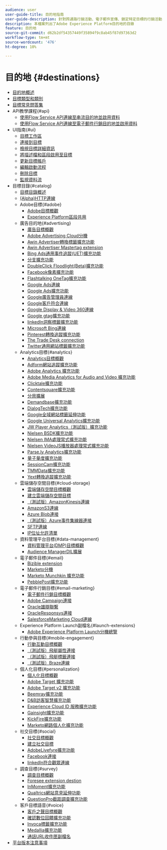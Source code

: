 ```yaml
---
audience: user
user-guide-title: 目的地指南
user-guide-description: 針對跨通路行銷活動、電子郵件宣傳、鎖定特定目標的行銷活動和其他諸多使用案例，啟用已知和未知的資料。
description: 本檔案列出了Adobe Experience Platform目的地的目錄
feature: 目的地
source-git-commit: d62b2df54357449f35894f9c8ab45f87d97363d2
workflow-type: tm+mt
source-wordcount: '476'
ht-degree: 10%

---
```



# 目的地 {#destinations}

* [目的地概述](./home.md)
* [目標類型和類別](./destination-types.md)
* [目標常見問答集](./destinations-faq.md)
* API教學課程{#api}
   * [使用Flow Service API連線至串流目的地並啟用資料](./api/streaming-destinations.md)
   * [使用Flow Service API連線至電子郵件行銷目的地並啟用資料](./api/email-marketing.md)
* UI指南{#ui}
   * [目標工作區](./ui/destinations-workspace.md)
   * [連接到目標](./ui/connect-destination.md)
   * [檢視目標詳細資訊](./ui/destination-details-page.md)
   * [將描述檔和區段啟用至目標](./ui/activate-destinations.md)
   * [更新目標帳戶](./ui/update-accounts.md)
   * [編輯啟動流程](./ui/edit-activation.md)
   * [刪除目標](./ui/delete-destinations.md)
   * [監視資料流](./ui/monitor-dataflows.md)
* 目標目錄{#catalog}
   * [目標目錄概述](./catalog/overview.md)
   * [ (Alpha)HTTP連線](./catalog/http-destination.md)
   * Adobe目標{#adobe}
      * [Adobe目標概觀](./catalog/adobe/overview.md)
      * [Experience Platform區段共用](https://experienceleague.adobe.com/docs/audience-manager/user-guide/implementation-integration-guides/integration-experience-platform/aam-aep-audience-sharing.html)
   * 廣告目的地{#advertising}
      * [廣告目標概觀](./catalog/advertising/overview.md)
      * [Adobe Advertising Cloud分機](./catalog/advertising/adobe-advertising-cloud.md)
      * [Awin Advertiser轉換標籤擴充功能](./catalog/advertising/awin-conversiontag.md)
      * [Awin Advertiser Mastertag extension](./catalog/advertising/awin-mastertag.md)
      * [Bing Ads通用事件追蹤(UET)擴充功能](./catalog/advertising/bing-ads.md)
      * [分支擴充功能](./catalog/advertising/branch.md)
      * [DoubleClick Floodlight(Beta)擴充功能](./catalog/advertising/doubleclick-floodlight.md)
      * [Facebook像素擴充功能](./catalog/advertising/facebook-pixel.md)
      * [Flashtalking OneTag擴充功能](./catalog/advertising/flashtalking.md)
      * [Google Ads連線](./catalog/advertising/google-ads-destination.md)
      * [Google Ads擴充功能](./catalog/advertising/google-ads-extension.md)
      * [Google廣告管理員連線](./catalog/advertising/google-ad-manager.md)
      * [Google客戶符合連線](./catalog/advertising/google-customer-match.md)
      * [Google Display &amp; Video 360連線](./catalog/advertising/google-dv360.md)
      * [Google gtag擴充功能](./catalog/advertising/gtag-advertising.md)
      * [linkedIn洞察標籤擴充功能](./catalog/advertising/linkedin.md)
      * [Microsoft Bing連線](./catalog/advertising/bing.md)
      * [Pinterest轉換追蹤擴充功能](./catalog/advertising/pinterest.md)
      * [The Trade Desk connection](./catalog/advertising/tradedesk.md)
      * [Twitter通用網站標籤擴充功能](./catalog/advertising/twitter-uwt.md)
   * Analytics目標{#analytics}
      * [Analytics目標概觀](./catalog/analytics/overview.md)
      * [Adform網站追蹤擴充功能](./catalog/analytics/adform.md)
      * [Adobe Analytics 擴充功能](./catalog/analytics/adobe-analytics.md)
      * [Adobe Media Analytics for Audio and Video 擴充功能](./catalog/analytics/adobe-video-analytics.md)
      * [Clicktale擴充功能](./catalog/analytics/clicktale.md)
      * [Contentsquare擴充功能](./catalog/analytics/contentsquare.md)
      * [分貝擴展](./catalog/analytics/decibel.md)
      * [Demandbase擴充功能](./catalog/analytics/demandbase.md)
      * [DialogTech擴充功能](./catalog/analytics/dialogtech.md)
      * [Google全域網站標籤延伸功能](./catalog/analytics/gtag-analytics.md)
      * [Google Universal Analytics擴充功能](./catalog/analytics/google-universal-analytics.md)
      * [JW Player Analytics（測試版）擴充功能](./catalog/analytics/jw-player-analytics.md)
      * [Nielsen BSDK擴充功能](./catalog/analytics/nielsen-bsdk.md)
      * [Nielsen IMA處理常式擴充功能](./catalog/analytics/nielsen-ima.md)
      * [Nielsen VideoJS播放器處理常式擴充功能](./catalog/analytics/nielsen-videojs.md)
      * [Parse.ly Analytics擴充功能](./catalog/analytics/parsely.md)
      * [量子量度擴充功能](./catalog/analytics/quantum-metric.md)
      * [SessionCam擴充功能](./catalog/analytics/sessioncam.md)
      * [TMMData擴充功能](./catalog/analytics/tmmdata.md)
      * [Yext轉換追蹤擴充功能](./catalog/analytics/yext.md)
   * 雲端儲存空間目標{#cloud-storage}
      * [雲端儲存空間目標概觀](./catalog/cloud-storage/overview.md)
      * [建立雲端儲存空間目標](./catalog/cloud-storage/workflow.md)
      * [（測試版）AmazonKinesis連線](./catalog/cloud-storage/amazon-kinesis.md)
      * [AmazonS3連線](./catalog/cloud-storage/amazon-s3.md)
      * [Azure Blob連接](./catalog/cloud-storage/azure-blob.md)
      * [（測試版）Azure事件集線器連接](./catalog/cloud-storage/azure-event-hubs.md)
      * [SFTP連線](./catalog/cloud-storage/sftp.md)
      * [IP位址允許清單](./catalog/cloud-storage/ip-address-allow-list.md)
   * 資料管理平台目標{#data-management}
      * [資料管理平台(DMP)目標概觀](./catalog/data-management/overview.md)
      * [Audience ManagerDIL擴展](./catalog/data-management/aam-dil-extension.md)
   * 電子郵件目標{#email}
      * [Bizible extension](./catalog/email/bizible.md)
      * [Marketo分機](./catalog/email/marketo.md)
      * [Marketo Munchkin 擴充功能](./catalog/email/marketo-munchkin.md)
      * [PebblePost擴充功能](./catalog/email/pebblepost.md)
   * 電子郵件行銷目標{#email-marketing}
      * [電子郵件行銷目標概觀](./catalog/email-marketing/overview.md)
      * [Adobe Campaign連接](./catalog/email-marketing/adobe-campaign.md)
      * [Oracle雄辯聯繫](./catalog/email-marketing/oracle-eloqua.md)
      * [OracleResponsys連接](./catalog/email-marketing/oracle-responsys.md)
      * [SalesforceMarketing Cloud連線](./catalog/email-marketing/salesforce-marketing-cloud.md)
   * Experience Platform Launch副檔名{#launch-extensions}
      * [Adobe Experience Platform Launch分機總覽](./catalog/launch-extensions/overview.md)
   * 行動參與目標{#mobile-engagement}
      * [行動互動目標概觀](./catalog/mobile-engagement/overview.md)
      * [（測試版）飛艇屬性連接](./catalog/mobile-engagement/airship-attributes.md)
      * [（測試版）飛艇標籤連接](./catalog/mobile-engagement/airship-tags.md)
      * [（測試版）Braze連線](./catalog/mobile-engagement/braze.md)
   * 個人化目標{#personalization}
      * [個人化目標概觀](./catalog/personalization/overview.md)
      * [Adobe Target 擴充功能](./catalog/personalization/adobe-target.md)
      * [Adobe Target v2 擴充功能](./catalog/personalization/adobe-target-v2.md)
      * [Beemray擴充功能](./catalog/personalization/beemray.md)
      * [D&amp;B訪客智慧擴充功能](./catalog/personalization/dnb.md)
      * [Experience Cloud ID 服務擴充功能](./catalog/personalization/adobe-ecid.md)
      * [Gainsight擴充功能](./catalog/personalization/gainsight.md)
      * [KickFire擴充功能](./catalog/personalization/kickfire.md)
      * [Marketo網路個人化擴充功能](./catalog/personalization/marketo-web-personalization.md)
   * 社交目標{#social}
      * [社交目標概觀](./catalog/social/overview.md)
      * [建立社交目標](./catalog/social/workflow.md)
      * [AdobeLivefyre擴充功能](./catalog/social/adobe-livefyre.md)
      * [Facebook連接](./catalog/social/facebook.md)
      * [linkedIn符合觀眾連線](./catalog/social/linkedin.md)
   * 調查目標{#survey}
      * [調查目標概觀](./catalog/survey/overview.md)
      * [Foresee extension destion](./catalog/survey/foresee.md)
      * [InMoment擴充功能](./catalog/survey/inmoment.md)
      * [Qualtrics網站意見延伸功能](./catalog/survey/qualtrics.md)
      * [QuestionPro截距調查擴充功能](./catalog/survey/web-intercept-surveys.md)
   * 客戶目標語音{#voice}
      * [客戶之聲目標概觀](./catalog/voice/overview.md)
      * [確認數位回饋擴充功能](./catalog/voice/confirmit-digital-feedback.md)
      * [Invoca標籤擴充功能](./catalog/voice/invoca.md)
      * [Medallia擴充功能](./catalog/voice/medallia.md)
      * [通話URL收件匣副檔名](./catalog/voice/talkurl.md)
* [平台版本注意事項](https://www.adobe.com/go/platform-release-notes-en)